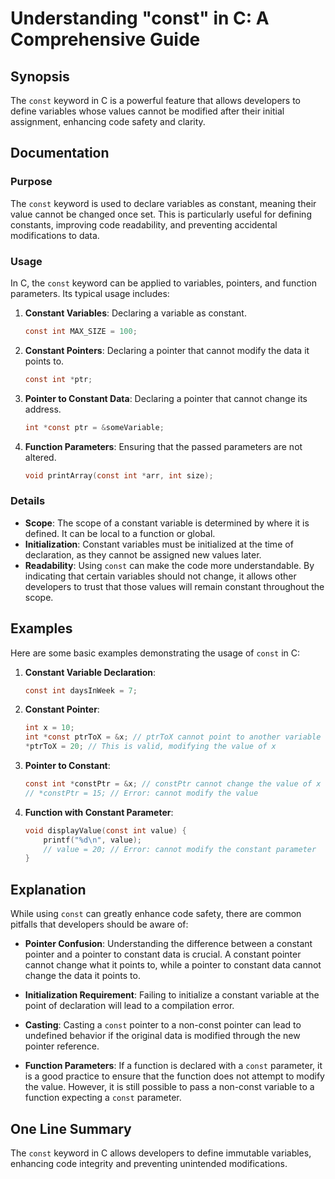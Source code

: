 <!--
Meta Description: # Understanding "const" in C: A Comprehensive Guide ## Synopsis The `const` keyword in C is a powerful feature that allows developers to define variab...
Meta Keywords: const, constant, pointer, cannot, int
-->

# Understanding "const" in C: A Comprehensive Guide

## Synopsis
The `const` keyword in C is a powerful feature that allows developers to define variables whose values cannot be modified after their initial assignment, enhancing code safety and clarity.

## Documentation
### Purpose
The `const` keyword is used to declare variables as constant, meaning their value cannot be changed once set. This is particularly useful for defining constants, improving code readability, and preventing accidental modifications to data.

### Usage
In C, the `const` keyword can be applied to variables, pointers, and function parameters. Its typical usage includes:

1. **Constant Variables**: Declaring a variable as constant.
   ```c
   const int MAX_SIZE = 100;
   ```

2. **Constant Pointers**: Declaring a pointer that cannot modify the data it points to.
   ```c
   const int *ptr;
   ```

3. **Pointer to Constant Data**: Declaring a pointer that cannot change its address.
   ```c
   int *const ptr = &someVariable;
   ```

4. **Function Parameters**: Ensuring that the passed parameters are not altered.
   ```c
   void printArray(const int *arr, int size);
   ```

### Details
- **Scope**: The scope of a constant variable is determined by where it is defined. It can be local to a function or global.
- **Initialization**: Constant variables must be initialized at the time of declaration, as they cannot be assigned new values later.
- **Readability**: Using `const` can make the code more understandable. By indicating that certain variables should not change, it allows other developers to trust that those values will remain constant throughout the scope.

## Examples
Here are some basic examples demonstrating the usage of `const` in C:

1. **Constant Variable Declaration**:
   ```c
   const int daysInWeek = 7;
   ```

2. **Constant Pointer**:
   ```c
   int x = 10;
   int *const ptrToX = &x; // ptrToX cannot point to another variable
   *ptrToX = 20; // This is valid, modifying the value of x
   ```

3. **Pointer to Constant**:
   ```c
   const int *constPtr = &x; // constPtr cannot change the value of x
   // *constPtr = 15; // Error: cannot modify the value
   ```

4. **Function with Constant Parameter**:
   ```c
   void displayValue(const int value) {
       printf("%d\n", value);
       // value = 20; // Error: cannot modify the constant parameter
   }
   ```

## Explanation
While using `const` can greatly enhance code safety, there are common pitfalls that developers should be aware of:

- **Pointer Confusion**: Understanding the difference between a constant pointer and a pointer to constant data is crucial. A constant pointer cannot change what it points to, while a pointer to constant data cannot change the data it points to.
  
- **Initialization Requirement**: Failing to initialize a constant variable at the point of declaration will lead to a compilation error. 

- **Casting**: Casting a `const` pointer to a non-const pointer can lead to undefined behavior if the original data is modified through the new pointer reference.

- **Function Parameters**: If a function is declared with a `const` parameter, it is a good practice to ensure that the function does not attempt to modify the value. However, it is still possible to pass a non-const variable to a function expecting a `const` parameter.

## One Line Summary
The `const` keyword in C allows developers to define immutable variables, enhancing code integrity and preventing unintended modifications.